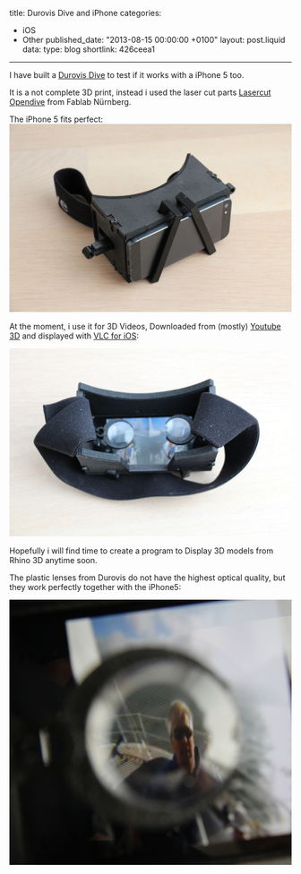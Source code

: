 title: Durovis Dive and iPhone
categories:
  - iOS
  - Other
published_date: "2013-08-15 00:00:00 +0100"
layout: post.liquid
data:
  type: blog
  shortlink: 426ceea1
---
I have built a [Durovis Dive](http://www.durovis.com) to test if it works with a iPhone 5 too.

It is a not complete 3D print, instead i used the laser cut parts [Lasercut Opendive](http://wiki.fablab-nuernberg.de/w/Ding:opendive) from Fablab Nürnberg.

<!-- more -->

The iPhone 5 fits perfect:
![Durovis Dive](durovis1.jpg)

At the moment, i use it for 3D Videos, Downloaded from (mostly) [Youtube 3D](http://youtube.com/3d) and displayed with
[VLC for iOS](https://itunes.apple.com/de/app/vlc-for-ios/id650377962?mt=8):

![Durovis Dive](durovis2.jpg)

Hopefully i will find time to create a program to Display 3D models from Rhino 3D anytime soon.

The plastic lenses from Durovis do not have the highest optical quality, but they work perfectly together with the iPhone5:

![Durovis Dive](durovis3.jpg)
